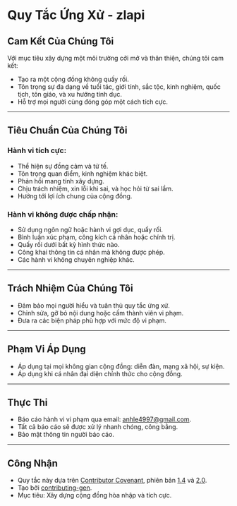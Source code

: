 # Quy Tắc Ứng Xử - zlapi

## Cam Kết Của Chúng Tôi

Với mục tiêu xây dựng một môi trường cởi mở và thân thiện, chúng tôi cam kết:
- Tạo ra một cộng đồng không quấy rối.
- Tôn trọng sự đa dạng về tuổi tác, giới tính, sắc tộc, kinh nghiệm, quốc tịch, tôn giáo, và xu hướng tính dục.
- Hỗ trợ mọi người cùng đóng góp một cách tích cực.

---

## Tiêu Chuẩn Của Chúng Tôi

### Hành vi tích cực:
- Thể hiện sự đồng cảm và tử tế.
- Tôn trọng quan điểm, kinh nghiệm khác biệt.
- Phản hồi mang tính xây dựng.
- Chịu trách nhiệm, xin lỗi khi sai, và học hỏi từ sai lầm.
- Hướng tới lợi ích chung của cộng đồng.

### Hành vi không được chấp nhận:
- Sử dụng ngôn ngữ hoặc hành vi gợi dục, quấy rối.
- Bình luận xúc phạm, công kích cá nhân hoặc chính trị.
- Quấy rối dưới bất kỳ hình thức nào.
- Công khai thông tin cá nhân mà không được phép.
- Các hành vi không chuyên nghiệp khác.

---

## Trách Nhiệm Của Chúng Tôi

- Đảm bảo mọi người hiểu và tuân thủ quy tắc ứng xử.
- Chỉnh sửa, gỡ bỏ nội dung hoặc cấm thành viên vi phạm.
- Đưa ra các biện pháp phù hợp với mức độ vi phạm.

---

## Phạm Vi Áp Dụng

- Áp dụng tại mọi không gian cộng đồng: diễn đàn, mạng xã hội, sự kiện.
- Áp dụng khi cá nhân đại diện chính thức cho cộng đồng.

---

## Thực Thi

- Báo cáo hành vi vi phạm qua email: [anhle4997@gmail.com](mailto:anhle4997@gmail.com).
- Tất cả báo cáo sẽ được xử lý nhanh chóng, công bằng.
- Bảo mật thông tin người báo cáo.

---

## Công Nhận

- Quy tắc này dựa trên [Contributor Covenant](https://contributor-covenant.org/), phiên bản [1.4](https://www.contributor-covenant.org/version/1/4/code-of-conduct/code_of_conduct.md) và [2.0](https://www.contributor-covenant.org/version/2/0/code-of-conduct/code_of_conduct.md).
- Tạo bởi [contributing-gen](https://github.com/bttger/contributing-gen).
- Mục tiêu: Xây dựng cộng đồng hòa nhập và tích cực.
